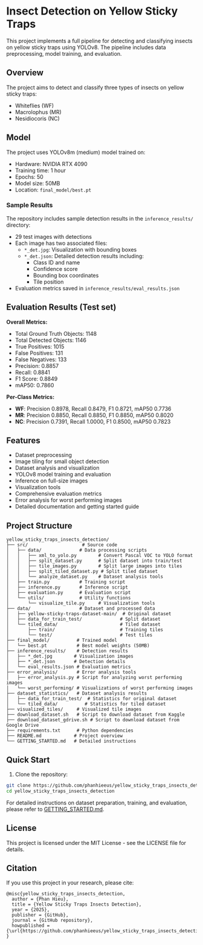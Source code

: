 # Insect Detection on Yellow Sticky Traps

This project implements a full pipeline for detecting and classifying insects on yellow sticky traps using YOLOv8. The pipeline includes data preprocessing, model training, and evaluation.

## Overview

The project aims to detect and classify three types of insects on yellow sticky traps:
- Whiteflies (WF)
- Macrolophus (MR)
- Nesidiocoris (NC)

## Model

The project uses YOLOv8m (medium) model trained on:
- Hardware: NVIDIA RTX 4090
- Training time: 1 hour
- Epochs: 50
- Model size: 50MB
- Location: `final_model/best.pt`


### Sample Results

The repository includes sample detection results in the `inference_results/` directory:
- 29 test images with detections
- Each image has two associated files:
  - `*_det.jpg`: Visualization with bounding boxes
  - `*_det.json`: Detailed detection results including:
    - Class ID and name
    - Confidence score
    - Bounding box coordinates
    - Tile position
- Evaluation metrics saved in `inference_results/eval_results.json`

## Evaluation Results (Test set)

**Overall Metrics:**
- Total Ground Truth Objects: 1148
- Total Detected Objects: 1146
- True Positives: 1015
- False Positives: 131
- False Negatives: 133
- Precision: 0.8857
- Recall: 0.8841
- F1 Score: 0.8849
- mAP50: 0.7860

**Per-Class Metrics:**
- **WF**: Precision 0.8978, Recall 0.8479, F1 0.8721, mAP50 0.7736
- **MR**: Precision 0.8850, Recall 0.8850, F1 0.8850, mAP50 0.8020
- **NC**: Precision 0.7391, Recall 1.0000, F1 0.8500, mAP50 0.7823

## Features

- Dataset preprocessing
- Image tiling for small object detection
- Dataset analysis and visualization
- YOLOv8 model training and evaluation
- Inference on full-size images
- Visualization tools
- Comprehensive evaluation metrics
- Error analysis for worst performing images
- Detailed documentation and getting started guide

## Project Structure

```
yellow_sticky_traps_insects_detection/
├── src/                    # Source code
│   ├── data/              # Data processing scripts
│   │   ├── xml_to_yolo.py        # Convert Pascal VOC to YOLO format
│   │   ├── split_dataset.py      # Split dataset into train/test
│   │   ├── tile_images.py        # Split large images into tiles
│   │   ├── split_tiled_dataset.py # Split tiled dataset
│   │   └── analyze_dataset.py    # Dataset analysis tools
│   ├── train.py           # Training script
│   ├── inference.py       # Inference script
│   ├── evaluation.py      # Evaluation script
│   └── utils/             # Utility functions
│       └── visualize_tile.py     # Visualization tools
├── data/                  # Dataset and processed data
│   ├── yellow-sticky-traps-dataset-main/  # Original dataset
│   ├── data_for_train_test/              # Split dataset
│   └── tiled_data/                       # Tiled dataset
│       ├── train/                        # Training tiles
│       └── test/                         # Test tiles
├── final_model/          # Trained model
│   └── best.pt           # Best model weights (50MB)
├── inference_results/    # Detection results
│   ├── *_det.jpg        # Visualization images
│   ├── *_det.json       # Detection details
│   └── eval_results.json # Evaluation metrics
├── error_analysis/       # Error analysis tools
│   ├── error_analysis.py # Script for analyzing worst performing images
│   └── worst_performing/ # Visualizations of worst performing images
├── dataset_statistics/   # Dataset analysis results
│   ├── data_for_train_test/  # Statistics for original dataset
│   └── tiled_data/          # Statistics for tiled dataset
├── visualized_tiles/     # Visualized tile images
├── download_dataset.sh   # Script to download dataset from Kaggle
├── download_dataset_gdrive.sh # Script to download dataset from Google Drive
├── requirements.txt      # Python dependencies
├── README.md            # Project overview
└── GETTING_STARTED.md   # Detailed instructions
```

## Quick Start

1. Clone the repository:
```bash
git clone https://github.com/phanhieeus/yellow_sticky_traps_insects_detection.git
cd yellow_sticky_traps_insects_detection
```

For detailed instructions on dataset preparation, training, and evaluation, please refer to [GETTING_STARTED.md](GETTING_STARTED.md).

## License

This project is licensed under the MIT License - see the LICENSE file for details.

## Citation

If you use this project in your research, please cite:
```
@misc{yellow_sticky_traps_insects_detection,
  author = {Phan Hieu},
  title = {Yellow Sticky Traps Insects Detection},
  year = {2025},
  publisher = {GitHub},
  journal = {GitHub repository},
  howpublished = {\url{https://github.com/phanhieeus/yellow_sticky_traps_insects_detection}}
}
```




